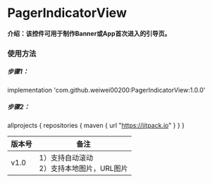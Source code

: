 # PagerIndicatorView
**介绍：该控件可用于制作Banner或App首次进入的引导页。**
 
### 使用方法
##### 步骤1：
implementation 'com.github.weiwei00200:PagerIndicatorView:1.0.0'
    
##### 步骤2：
allprojects {
   repositories {
      maven { url "https://jitpack.io" }
   }
}
 
 
版本号     | 备注
-------- | ---
v1.0 | 1）支持自动滚动<br>2）支持本地图片，URL图片
 

